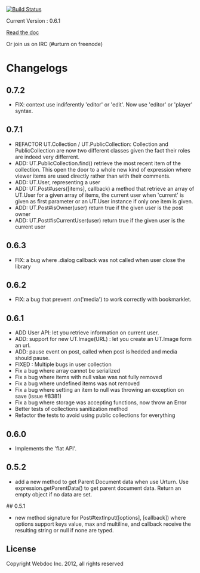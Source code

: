 [![Build Status](https://travis-ci.org/urturn/urturn-expression-api.png?branch=master)](https://travis-ci.org/urturn/urturn-expression-api)

Current Version : 0.6.1 

[Read the doc](http://webdoc.github.com/urturn-expression-api)

Or join us on IRC (#urturn on freenode)

# Changelogs

## 0.7.2
- FIX: context use indiferently 'editor' or 'edit'. Now use 'editor' or 'player' syntax.

## 0.7.1

- REFACTOR UT.Collection / UT.PublicCollection: Collection and PublicCollection
  are now two different classes given the fact their roles are indeed very differrent.
- ADD: UT.PublicCollection.find() retrieve the most recent item of the collection.
  This open the door to a whole new kind of expression where viewer items are used directly
  rather than with their comments.
- ADD: UT.User, representing a user
- ADD: UT.Post#users([items], callback) a method that retrieve an array of 
  UT.User for a given array of items, the current user when 'current' is given as
  first parameter or an UT.User instance if only one item is given.
- ADD: UT.Post#isOwner(user) return true if the given user is the post owner
- ADD: UT.Post#isCurrentUser(user) return true if the given user is the current user

## 0.6.3

- FIX: a bug where .dialog callback was not called when user close the library

## 0.6.2

- FIX: a bug that prevent .on('media') to work correctly with bookmarklet. 

## 0.6.1

- ADD User API: let you retrieve information on current user.
- ADD: support for new UT.Image(URL) : let you create an UT.Image form an url.
- ADD: pause event on post, called when post is hedded and media should pause.
- FIXED : Multiple bugs in user collection
- Fix a bug where array cannot be serialized
- Fix a bug where items with null value was not fully removed
- Fix a bug where undefined items was not removed
- Fix a bug where setting an item to null was throwing an exception on save (issue #8381)
- Fix a bug where storage was accepting functions, now throw an Error
- Better tests of collections sanitization method
- Refactor the tests to avoid using public collections for everything

## 0.6.0

- Implements the 'flat API'.

## 0.5.2

- add a new method to get Parent Document data when use Urturn. Use expression.getParentData() to get parent document data. Return an empty object if no data are set.

## 0.5.1

- new method signature for Post#textInput([options], [callback]) where options support keys value, max and multiline, and callback receive the resulting string or null if none are typed.


## License

Copyright Webdoc Inc. 2012, all rights reserved
